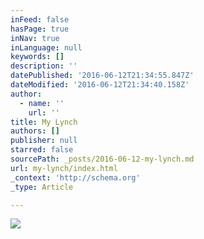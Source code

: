 ```yaml
---
inFeed: false
hasPage: true
inNav: true
inLanguage: null
keywords: []
description: ''
datePublished: '2016-06-12T21:34:55.847Z'
dateModified: '2016-06-12T21:34:40.158Z'
author:
  - name: ''
    url: ''
title: My Lynch
authors: []
publisher: null
starred: false
sourcePath: _posts/2016-06-12-my-lynch.md
url: my-lynch/index.html
_context: 'http://schema.org'
_type: Article

---
```

![](https://s3-us-west-2.amazonaws.com/the-grid-img/p/d0ade790c3a4ec1adf16a922c426a867a0b5f6a4.jpg)